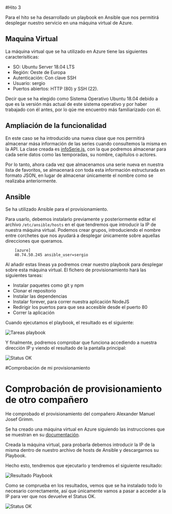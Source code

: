 #Hito 3

Para el hito se ha desarrollado un playbook en Ansible que nos permitirá desplegar nuestro servicio en una máquina virtual de Azure.

## Maquina Virtual

La máquina virtual que se ha utilizado en Azure tiene las siguientes caracterísiticas:
- SO: Ubuntu Server 18.04 LTS
- Región: Oeste de Europa
- Autenticación: Con clave SSH
- Usuario: sergio
- Puertos abiertos: HTTP (80) y SSH (22).

Decir que se ha elegido como Sistema Operativo Ubuntu 18.04 debido a que es la versión más actual de este sistema operativo y por haber trabajado con él antes, por lo qúe me encuentro más familiarizado con él.

## Ampliación de la funcionalidad

En este caso se ha introducido una nueva clase que nos permitirá almacenar mása información de las series cuando consultemos la misma en la API.
La clase creada es [infoSerie.js](https://github.com/samahetfield/PersonalCC-1819/blob/master/infoSerie.js), con la que podremos almacenar para cada serie datos como las temporadas, su nombre, capítulos o actores.

Por lo tanto, ahora cada vez que almacenamos una serie nueva en nuestra lista de favoritos, se almacenará con toda esta información estructurada en formato JSON, en lugar de almacenar únicamente el nombre como se realizaba anteriormente.

## Ansible

Se ha utilizado Ansible para el provisionamiento.

Para usarlo, debemos instalarlo previamente y posteriormente editar el archivo ``` /etc/ansible/hosts ``` en el que tendremos que introducir la IP de nuestra máquina virtual.
Podemos crear grupos, introduciendo el nombre entre corchetes que nos ayudará a desplegar únicamente sobre aquellas direcciones que queramos.

```
	[azure]
	40.74.50.245 ansible_user=sergio

```

Al añadir estas líneas ya podremos crear nuestro playbook para desplegar sobre esta máquina virtual.
El fichero de provisionamiento hará las siguientes tareas:
- Instalar paquetes como git y npm
- Clonar el repositorio
- Instalar las dependencias
- Instalar forever, para correr nuestra aplicación NodeJS
- Redirigir los puertos para que sea accesible desde el puerto 80
- Correr la aplicación

Cuando ejecutamos el playbook, el resultado es el siguiente:

![Tareas playbook](./imagenes/hito3/playbook.png)

Y finalmente, podremos comprobar que funciona accediendo a nuestra dirección IP y viendo el resultado de la pantalla principal:

![Status OK](./imagenes/hito3/statusOK-sergio.png)

#Comprobación de mi provisionamiento

# Comprobación de provisionamiento de otro compañero

He comprobado el provisionamiento del compañero Alexander Manuel Josef Grimm.

Se ha creado una máquina virtual en Azure siguiendo las instrucciones que se muestran en su [documentación](https://github.com/alex1ai/ugr-master-cc/blob/gh-pages/provision.md).

Creada la máquina virtual, para probarla debemos introducir la IP de la misma dentro de nuestro archivo de hosts de Ansible y descargarnos su Playbook.

Hecho esto, tendremos que ejecutarlo y tendremos el siguiente resultado:

![Resultado Playbook](./imagenes/hito3/resultado-playbook.png)

Como se comprueba en los resultados, vemos que se ha instalado todo lo necesario correctamente, así que únicamente vamos a pasar a acceder a la IP para ver que nos devuelve el Status OK.

![Status OK](./imagenes/hito3/statusOK.png)

